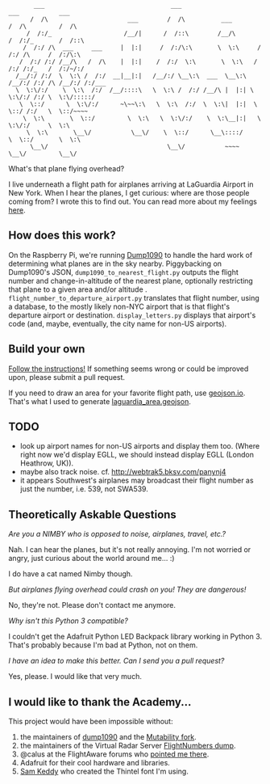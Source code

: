            ___                                   ___                        ___           ___     
          /  /\                      ___        /  /\          ___         /  /\         /  /\    
         /  /:/_                    /__/|      /  /::\        /__/\       /  /:/_       /  /::\   
        /  /:/ /\  ___     ___     |  |:|     /  /:/\:\       \  \:\     /  /:/ /\     /  /:/\:\  
       /  /:/ /:/ /__/\   /  /\    |  |:|    /  /:/  \:\       \  \:\   /  /:/ /:/_   /  /:/~/:/  
      /__/:/ /:/  \  \:\ /  /:/  __|__|:|   /__/:/ \__\:\  ___  \__\:\ /__/:/ /:/ /\ /__/:/ /:/___
      \  \:\/:/    \  \:\  /:/  /__/::::\   \  \:\ /  /:/ /__/\ |  |:| \  \:\/:/ /:/ \  \:\/:::::/
       \  \::/      \  \:\/:/      ~\~~\:\   \  \:\  /:/  \  \:\|  |:|  \  \::/ /:/   \  \::/~~~~ 
        \  \:\       \  \::/         \  \:\   \  \:\/:/    \  \:\__|:|   \  \:\/:/     \  \:\     
         \  \:\       \__\/           \__\/    \  \::/      \__\::::/     \  \::/       \  \:\    
          \__\/                                 \__\/           ~~~~       \__\/         \__\/    


What's that plane flying overhead? 

I live underneath a flight path for airplanes arriving at LaGuardia Airport in New York. When I hear the planes, I get curious: where are those people coming from? I wrote this to find out. You can read more about my feelings [here](http://jeremybmerrill.com/blog/2016/01/flyover.html).

How does this work?
-------------------

On the Raspberry Pi, we're running [Dump1090](https://github.com/mutability/dump1090) to handle the hard work of determining what planes are in the sky nearby. Piggybacking on Dump1090's JSON, `dump1090_to_nearest_flight.py` outputs the flight number and change-in-altitude of the nearest plane, optionally restricting that plane to a given area and/or altitude . `flight_number_to_departure_airport.py` translates that flight number, using a database, to the mostly likely non-NYC airport that is that flight's departure airport or destination. `display_letters.py` displays that airport's code (and, maybe, eventually, the city name for non-US airports). 

Build your own
---------------

[Follow the instructions!](/instructions.md) If something seems wrong or could be improved upon, please submit a pull request.

If you need to draw an area for your favorite flight path, use [geojson.io](http://geojson.io). That's what I used to generate [laguardia_area.geojson](laguardia_area.geojson).

TODO
----
- look up airport names for non-US airports and display them too. (Where right now we'd display EGLL, we should instead display EGLL (London Heathrow, UK)).
- maybe also track noise. cf. http://webtrak5.bksv.com/panynj4
- it appears Southwest's airplanes may broadcast their flight number as just the number, i.e. 539, not SWA539. 

Theoretically Askable Questions
-------------------------------

*Are you a NIMBY who is opposed to noise, airplanes, travel, etc.?*

Nah. I can hear the planes, but it's not really annoying. I'm not worried or angry, just curious about the world around me... :)

I do have a cat named Nimby though.

*But airplanes flying overhead could crash on you! They are dangerous!*

No, they're not. Please don't contact me anymore.

*Why isn't this Python 3 compatible?*

I couldn't get the Adafruit Python LED Backpack library working in Python 3. That's probably because I'm bad at Python, not on them.

*I have an idea to make this better. Can I send you a pull request?*

Yes, please. I would like that very much.

I would like to thank the Academy...
------------------------------------
This project would have been impossible without:

1. the maintainers of [dump1090](https://github.com/antirez/dump1090) and the [Mutability fork](https://github.com/mutability/dump1090).
2. the maintainers of the Virtual Radar Server [FlightNumbers dump](http://www.virtualradarserver.co.uk/FlightRoutes.aspx).
3. @calus at the FlightAware forums who [pointed me there](http://discussions.flightaware.com/ads-b-flight-tracking-f21/mapping-n-numbers-to-departure-airports-t36511.html).
4. Adafruit for their cool hardware and libraries.
5. [Sam Keddy](http://samkeddy.com/) who created the Thintel font I'm using.

